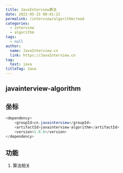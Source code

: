 ```yaml
---
title: JavaInterview算法
date: 2022-05-15 00:41:21
permalink: /interview/algorithm/read
categories: 
  - interview
  - algorithm
tags: 
  - null
author: 
  name: JavaInterview.cn
  link: https://JavaInterview.cn
tag: 
  text: java
titleTag: Java
---
```


## javainterview-algorithm

## 坐标
```java
<dependency>
    <groupId>cn.javainterview</groupId>
    <artifactId>javainterview-algorithm</artifactId>
    <version>1.0.8</version>
</dependency>
```

## 功能
1. 算法相关